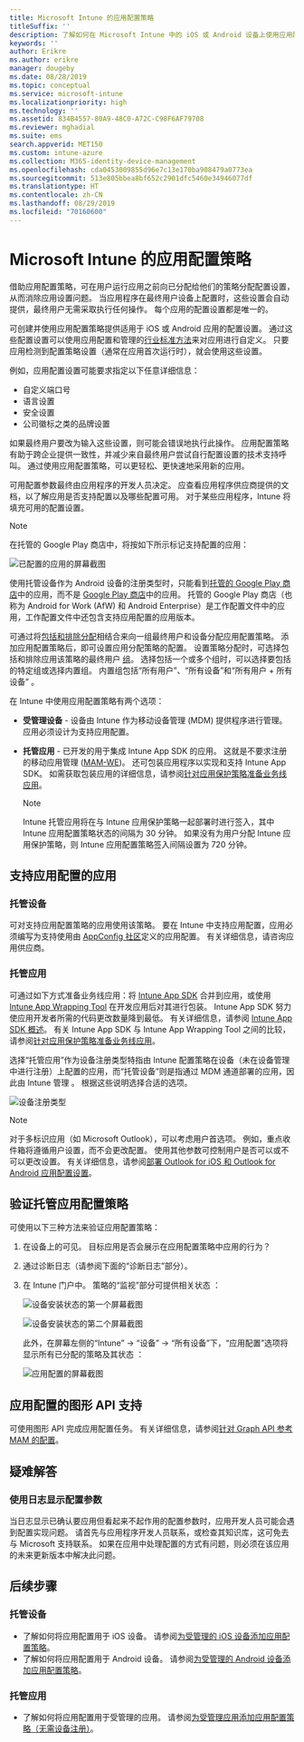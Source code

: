 ```yaml
---
title: Microsoft Intune 的应用配置策略
titleSuffix: ''
description: 了解如何在 Microsoft Intune 中的 iOS 或 Android 设备上使用应用配置策略。
keywords: ''
author: Erikre
ms.author: erikre
manager: dougeby
ms.date: 08/28/2019
ms.topic: conceptual
ms.service: microsoft-intune
ms.localizationpriority: high
ms.technology: ''
ms.assetid: 834B4557-80A9-48C0-A72C-C98F6AF79708
ms.reviewer: mghadial
ms.suite: ems
search.appverid: MET150
ms.custom: intune-azure
ms.collection: M365-identity-device-management
ms.openlocfilehash: cda0453009855d96e7c13e170ba908479a0773ea
ms.sourcegitcommit: 513e805bbea8bf652c2901dfc5460e34946077df
ms.translationtype: HT
ms.contentlocale: zh-CN
ms.lasthandoff: 08/29/2019
ms.locfileid: "70160600"
---
```

# <a name="app-configuration-policies-for-microsoft-intune"></a>Microsoft Intune 的应用配置策略

借助应用配置策略，可在用户运行应用之前向已分配给他们的策略分配配置设置，从而消除应用设置问题。 当应用程序在最终用户设备上配置时，这些设置会自动提供，最终用户无需采取执行任何操作。 每个应用的配置设置都是唯一的。 

可创建并使用应用配置策略提供适用于 iOS 或 Android 应用的配置设置。 通过这些配置设置可以使用应用配置和管理的[行业标准方法](https://www.appconfig.org/)来对应用进行自定义。 只要应用检测到配置策略设置（通常在应用首次运行时），就会使用这些设置。 

例如，应用配置设置可能要求指定以下任意详细信息：

- 自定义端口号
- 语言设置
- 安全设置
- 公司徽标之类的品牌设置

如果最终用户要改为输入这些设置，则可能会错误地执行此操作。 应用配置策略有助于跨企业提供一致性，并减少来自最终用户尝试自行配置设置的技术支持呼叫。 通过使用应用配置策略，可以更轻松、更快速地采用新的应用。

可用配置参数最终由应用程序的开发人员决定。 应查看应用程序供应商提供的文档，以了解应用是否支持配置以及哪些配置可用。 对于某些应用程序，Intune 将填充可用的配置设置。 

> [!NOTE]
> 在托管的 Google Play 商店中，将按如下所示标记支持配置的应用：
> 
> ![已配置的应用的屏幕截图](./media/app-configuration-policy-overview/configured-app.png)
>
> 使用托管设备作为 Android 设备的注册类型时，只能看到[托管的 Google Play 商店](https://play.google.com/work)中的应用，而不是 [Google Play 商店](https://play.google.com/store/apps)中的应用。 托管的 Google Play 商店（也称为 Android for Work (AfW) 和 Android Enterprise）是工作配置文件中的应用，工作配置文件中还包含支持应用配置的应用版本。

可通过将[包括和排除分配](apps-inc-exl-assignments.md)相结合来向一组最终用户和设备分配应用配置策略。 添加应用配置策略后，即可设置应用分配策略的配置。 设置策略分配时，可选择包括和排除应用该策略的最终用户 [组](groups-add.md)。 选择包括一个或多个组时，可以选择要包括的特定组或选择内置组。 内置组包括“所有用户”、“所有设备”和“所有用户 + 所有设备”    。

在 Intune 中使用应用配置策略有两个选项：
- **受管理设备** - 设备由 Intune 作为移动设备管理 (MDM) 提供程序进行管理。 应用必须设计为支持应用配置。
- **托管应用** - 已开发的用于集成 Intune App SDK 的应用。 这就是不要求注册的移动应用管理 ([MAM-WE](app-management.md#mobile-application-management-mam-basics))。 还可包装应用程序以实现和支持 Intune App SDK。 如需获取包装应用的详细信息，请参阅[针对应用保护策略准备业务线应用](apps-prepare-mobile-application-management.md)。

    > [!NOTE]
    > Intune 托管应用将在与 Intune 应用保护策略一起部署时进行签入，其中 Intune 应用配置策略状态的间隔为 30 分钟。 如果没有为用户分配 Intune 应用保护策略，则 Intune 应用配置策略签入间隔设置为 720 分钟。

## <a name="apps-that-support-app-configuration"></a>支持应用配置的应用

### <a name="managed-devices"></a>托管设备
可对支持应用配置策略的应用使用该策略。 要在 Intune 中支持应用配置，应用必须编写为支持使用由 [AppConfig 社区](https://www.appconfig.org/members)定义的应用配置。 有关详细信息，请咨询应用供应商。

### <a name="managed-apps"></a>托管应用
可通过如下方式准备业务线应用：将 [Intune App SDK](app-sdk.md) 合并到应用，或使用 [Intune App Wrapping Tool](apps-prepare-mobile-application-management.md) 在开发应用后对其进行包装。 Intune App SDK 努力使应用开发者所需的代码更改数量降到最低。 有关详细信息，请参阅 [Intune App SDK 概述](app-sdk.md)。 有关 Intune App SDK 与 Intune App Wrapping Tool 之间的比较，请参阅[针对应用保护策略准备业务线应用](apps-prepare-mobile-application-management.md#feature-comparison)。

选择“托管应用”作为设备注册类型特指由 Intune 配置策略在设备（未在设备管理中进行注册）上配置的应用，而“托管设备”则是指通过 MDM 通道部署的应用，因此由 Intune 管理    。 根据这些说明选择合适的选项。 

![设备注册类型](./media/app-configuration-policy-overview/device-enrollment-type.png)

> [!NOTE]
> 对于多标识应用（如 Microsoft Outlook），可以考虑用户首选项。 例如，重点收件箱将遵循用户设置，而不会更改配置。 使用其他参数可控制用户是否可以或不可以更改设置。 有关详细信息，请参阅[部署 Outlook for iOS 和 Outlook for Android 应用配置设置](https://docs.microsoft.com/exchange/clients-and-mobile-in-exchange-online/outlook-for-ios-and-android/outlook-for-ios-and-android-configuration-with-microsoft-intune)。

## <a name="validate-the-applied-app-configuration-policy"></a>验证托管应用配置策略

可使用以下三种方法来验证应用配置策略：

   1. 在设备上的可见。 目标应用是否会展示在应用配置策略中应用的行为？
   2. 通过诊断日志（请参阅下面的“诊断日志”部分）。
   3. 在 Intune 门户中。 策略的“监视”部分可提供相关状态  ：

      ![设备安装状态的第一个屏幕截图](./media/app-configuration-policy-overview/device-install-status-1.png)

      ![设备安装状态的第二个屏幕截图](./media/app-configuration-policy-overview/device-install-status-2.png)

      此外，在屏幕左侧的“Intune” -> “设备” -> “所有设备”下，“应用配置”选项将显示所有已分配的策略及其状态     ：

      ![应用配置的屏幕截图](./media/app-configuration-policy-overview/app-configuration.png)

## <a name="graph-api-support-for-app-configuration"></a>应用配置的图形 API 支持

可使用图形 API 完成应用配置任务。 有关详细信息，请参阅[针对 Graph API 参考 MAM 的配置](https://graph.microsoft.io/docs/api-reference/beta/api/intune_mam_targetedmanagedappconfiguration_create)。

## <a name="troubleshooting"></a>疑难解答

### <a name="using-logs-to-show-a-configuration-parameter"></a>使用日志显示配置参数
当日志显示已确认要应用但看起来不起作用的配置参数时，应用开发人员可能会遇到配置实现问题。 请首先与应用程序开发人员联系，或检查其知识库，这可免去与 Microsoft 支持联系。 如果在应用中处理配置的方式有问题，则必须在该应用的未来更新版本中解决此问题。

## <a name="next-steps"></a>后续步骤

### <a name="managed-devices"></a>托管设备

- 了解如何将应用配置用于 iOS 设备。  请参阅[为受管理的 iOS 设备添加应用配置策略](app-configuration-policies-use-ios.md)。
- 了解如何将应用配置用于 Android 设备。  请参阅[为受管理的 Android 设备添加应用配置策略](app-configuration-policies-use-android.md)。

### <a name="managed-apps"></a>托管应用

- 了解如何将应用配置用于受管理的应用。 请参阅[为受管理应用添加应用配置策略（无需设备注册）](app-configuration-policies-managed-app.md)。
